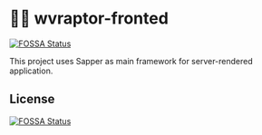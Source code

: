 # 🐱‍🐉 wvraptor-fronted
[![FOSSA Status](https://app.fossa.io/api/projects/git%2Bgithub.com%2Fwavees%2Fwvraptor-frontend.svg?type=shield)](https://app.fossa.io/projects/git%2Bgithub.com%2Fwavees%2Fwvraptor-frontend?ref=badge_shield)

This project uses Sapper as main framework for server-rendered application.

## License
[![FOSSA Status](https://app.fossa.io/api/projects/git%2Bgithub.com%2Fwavees%2Fwvraptor-frontend.svg?type=large)](https://app.fossa.io/projects/git%2Bgithub.com%2Fwavees%2Fwvraptor-frontend?ref=badge_large)